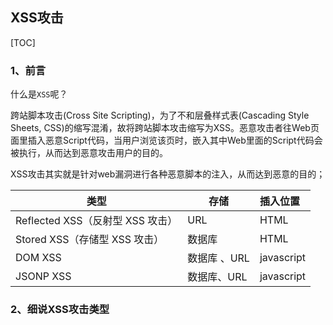 ## XSS攻击

[TOC]

### 1、前言

什么是`XSS`呢？

跨站脚本攻击(Cross Site Scripting)，为了不和层叠样式表(Cascading Style Sheets, CSS)的缩写混淆，故将跨站脚本攻击缩写为XSS。恶意攻击者往Web页面里插入恶意Script代码，当用户浏览该页时，嵌入其中Web里面的Script代码会被执行，从而达到恶意攻击用户的目的。

XSS攻击其实就是针对web漏洞进行各种恶意脚本的注入，从而达到恶意的目的；

| 类型                             | 存储         | 插入位置   |
| -------------------------------- | ------------ | :--------- |
| Reflected XSS（反射型 XSS 攻击） | URL          | HTML       |
| Stored XSS（存储型 XSS 攻击）    | 数据库       | HTML       |
| DOM XSS                          | 数据库 、URL | javascript |
| JSONP XSS                        | 数据库、URL  | javascript |

### 2、细说XSS攻击类型

